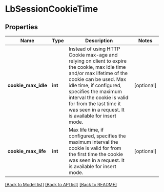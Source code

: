 # LbSessionCookieTime

## Properties
Name | Type | Description | Notes
------------ | ------------- | ------------- | -------------
**cookie_max_idle** | **int** | Instead of using HTTP Cookie max-age and relying on client to expire the cookie, max idle time and/or max lifetime of the cookie can be used. Max idle time, if configured, specifies the maximum interval the cookie is valid for from the last time it was seen in a request. It is available for insert mode.  | [optional] 
**cookie_max_life** | **int** | Max life time, if configured, specifies the maximum interval the cookie is valid for from the first time the cookie was seen in a request. It is available for insert mode.  | [optional] 

[[Back to Model list]](../README.md#documentation-for-models) [[Back to API list]](../README.md#documentation-for-api-endpoints) [[Back to README]](../README.md)

